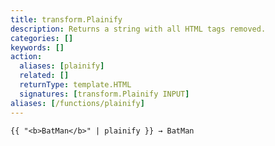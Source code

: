 ```yaml
---
title: transform.Plainify
description: Returns a string with all HTML tags removed.
categories: []
keywords: []
action:
  aliases: [plainify]
  related: []
  returnType: template.HTML
  signatures: [transform.Plainify INPUT]
aliases: [/functions/plainify]
---
```


```go-html-template
{{ "<b>BatMan</b>" | plainify }} → BatMan
```
